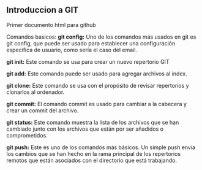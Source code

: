 ## Introduccion a GIT

Primer documento html para github

Comandos basicos:
**git config:** Uno de los comandos más usados en git es git config, que puede ser usado para establecer una configuración específica de usuario, como sería el caso del email.

**git init:** Este comando se usa para crear un nuevo repertorio GIT

**git add:** Este comando puede ser usado para agregar archivos al index.

**git clone:** Este comando se usa con el propósito de revisar repertorios y clonarlos al ordenador.

**git commit:** El comando commit es usado para cambiar a la cabecera y crear un commit del archivo. 

**git status:** Este comando muestra la lista de los archivos que se han cambiado junto con los archivos que están por ser añadidos o comprometidos.

**git push:** Este es uno de los comandos más básicos. Un simple push envía los cambios que se han hecho en la rama principal de los repertorios remotos que están asociados con el directorio que está trabajando.


